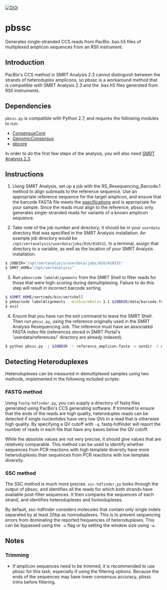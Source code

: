 [![DOI](https://zenodo.org/badge/DOI/10.1111/mmi.13873.svg)](https://doi.org/10.1111/mmi.13873)

# pbssc
Generates single-stranded CCS reads from PacBio .bax.h5 files of multiplexed amplicon sequences from an RSII instrument.

## Introduction
PacBio's CCS method in SMRT Analysis 2.3 cannot distinguish between the strands of heteroduplex amplicons, so pbssc is a workaround method that is compatible with SMRT Analysis 2.3 and the .bax.h5 files generated from RSII instruments. 

## Dependencies

`pbssc.py` is compatible with Python 2.7, and requires the following modules to run:
- [ConsensusCore](https://github.com/PacificBiosciences/ConsensusCore)
- [GenomicConsensus](https://github.com/PacificBiosciences/GenomicConsensus)
- [pbcore](https://github.com/PacificBiosciences/pbcore)

In order to do the first few steps of the analysis, you will also need [SMRT Analysis 2.3](http://www.pacb.com/support/software-downloads/).

## Instructions
1. Using SMRT Analysis, set up a job with the RS_Resequencing_Barcode.1 method to align subreads to the reference sequence. Use an appropriate reference sequence for the target amplicon, and ensure that the barcode FASTA file meets the [specifications](http://www.pacb.com/wp-content/uploads/2015/09/Shared-Protocol-PacBio-Barcodes-for-SMRT-Sequencing.pdf) and is appropriate for your sample. Since the reads must align to the reference, pbssc only generates single-stranded reads for variants of a known amplicon sequence.

2. Take note of the job number and directory; it should be in your `userdata` directory that was specified in the SMRT Analysis installation. An example job directory would be `/opt/smrtanalysis/userdata/jobs/016/016531`. In a terminal, assign that directory to a variable, as well as the location of your SMRT Analysis installation.
  ```sh
  $ JOBDIR="/opt/smrtanalysis/userdata/jobs/016/016531"
  $ SMRT_HOME="/opt/smrtanalysis"
  ```

3. Run `pbbarcode labelAlignments` from the SMRT Shell to filter reads for those that were high-scoring during demultiplexing. Failure to do this step will result in incorrect barcode sorting.
  ```sh
  $ $SMRT_HOME/smrtcmds/bin/smrtshell
  $ pbbarcode labelAlignments --minScoreRatio 1.1 $JOBDIR/data/barcode.fofn $JOBDIR/data/aligned_reads.cmp.h5
  $ exit
  ```

4. Ensure that you have run the exit command to leave the SMRT Shell. Then run `pbssc.py`, using the reference originally used in the SMRT Analysis Resequencing Job. The reference must have an associated FASTA index file (references stored in SMRT Portal's 'userdata/references/' directory are already indexed).
  ```sh
  $ python pbssc.py -j $JOBDIR -r reference_amplicon.fasta -o outdir -t ATCTTCGATCGA,TGTAACTGAAGA
  ```

## Detecting Heteroduplexes
Heteroduplexes can be measured in demultiplexed samples using two methods, implemented in the following included scripts:

### FASTQ method
Using `fastq-hdfinder.py`, you can supply a directory of fastq files generated using PacBio's CCS generating software. If trimmed to ensure that the ends of the reads are high quality, heteroduplex reads can be detected if single nucleotides have very low QVs in a read that is otherwise high quality. By specifying a QV cutoff with `-q`, fastq-hdfinder will report the number of reads in each file that have any bases below the QV cutoff. 

While the absolute values are not very precise, it should give values that are relatively comparable. This method can be used to identify whether sequences from PCR reactions with high template diversity have more heteroduplexes than sequences from PCR reactions with low template diversity.

### SSC method
The SSC method is much more precise. `ssc-hdfinder.py` looks through the output of pbssc, and identifies all the reads for which both strands have available post-filter sequences. It then compares the sequences of each strand, and identifies heteroduplexes and homoduplexes.

By default, ssc-hdfinder considers molecules that contain only single indels separated by at least 20bp as homoduplexes. This is to prevent sequencing errors from dominating the reported frequencies of heteroduplexes. This can be bypassed using the `-s` flag or by setting the window size using `-w`.

## Notes

### Trimming
- If amplicon sequences need to be trimmed, it is recommended to use pbssc for this task, especially if using the filtering options. Because the ends of the sequences may have lower consensus accuracy, pbssc trims before filtering.
